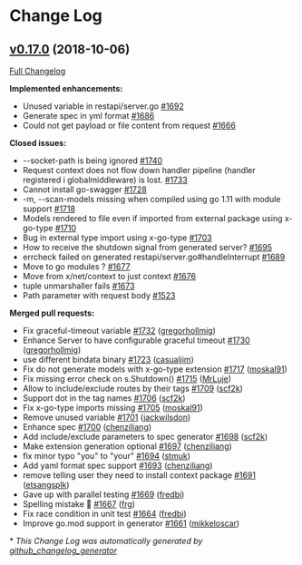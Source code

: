 # Change Log

## [v0.17.0](https://github.com/thetreep/go-swagger/tree/v0.17.0) (2018-10-06)
[Full Changelog](https://github.com/thetreep/go-swagger/compare/0.16.0...v0.17.0)

**Implemented enhancements:**

- Unused variable in restapi/server.go [\#1692](https://github.com/thetreep/go-swagger/issues/1692)
- Generate spec in yml format [\#1686](https://github.com/thetreep/go-swagger/issues/1686)
- Could not get payload or file content from request [\#1666](https://github.com/thetreep/go-swagger/issues/1666)

**Closed issues:**

- --socket-path is being ignored [\#1740](https://github.com/thetreep/go-swagger/issues/1740)
- Request context does not flow down handler pipeline \(handler registered i globalmiddleware\) is lost. [\#1733](https://github.com/thetreep/go-swagger/issues/1733)
- Cannot install go-swagger [\#1728](https://github.com/thetreep/go-swagger/issues/1728)
- -m, --scan-models missing when compiled using go 1.11 with module support [\#1718](https://github.com/thetreep/go-swagger/issues/1718)
- Models rendered to file even if imported from external package using x-go-type [\#1710](https://github.com/thetreep/go-swagger/issues/1710)
- Bug in external type import using x-go-type [\#1703](https://github.com/thetreep/go-swagger/issues/1703)
- How to receive the shutdown signal from generated server? [\#1695](https://github.com/thetreep/go-swagger/issues/1695)
- errcheck failed on generated restapi/server.go\#handleInterrupt [\#1689](https://github.com/thetreep/go-swagger/issues/1689)
- Move to go modules ? [\#1677](https://github.com/thetreep/go-swagger/issues/1677)
- Move from x/net/context to just context [\#1676](https://github.com/thetreep/go-swagger/issues/1676)
- tuple unmarshaller fails [\#1673](https://github.com/thetreep/go-swagger/issues/1673)
- Path parameter with request body [\#1523](https://github.com/thetreep/go-swagger/issues/1523)

**Merged pull requests:**

- Fix graceful-timeout variable [\#1732](https://github.com/thetreep/go-swagger/pull/1732) ([gregorhollmig](https://github.com/gregorhollmig))
- Enhance Server to have configurable graceful timeout [\#1730](https://github.com/thetreep/go-swagger/pull/1730) ([gregorhollmig](https://github.com/gregorhollmig))
- use different bindata binary [\#1723](https://github.com/thetreep/go-swagger/pull/1723) ([casualjim](https://github.com/casualjim))
- Fix do not generate models with x-go-type extension [\#1717](https://github.com/thetreep/go-swagger/pull/1717) ([moskal91](https://github.com/moskal91))
- Fix missing error check on s.Shutdown\(\) [\#1715](https://github.com/thetreep/go-swagger/pull/1715) ([MrLuje](https://github.com/MrLuje))
- Allow to include/exclude routes by their tags [\#1709](https://github.com/thetreep/go-swagger/pull/1709) ([scf2k](https://github.com/scf2k))
- Support dot in the tag names [\#1706](https://github.com/thetreep/go-swagger/pull/1706) ([scf2k](https://github.com/scf2k))
- Fix x-go-type imports missing [\#1705](https://github.com/thetreep/go-swagger/pull/1705) ([moskal91](https://github.com/moskal91))
- Remove unused variable [\#1701](https://github.com/thetreep/go-swagger/pull/1701) ([jackwilsdon](https://github.com/jackwilsdon))
- Enhance spec  [\#1700](https://github.com/thetreep/go-swagger/pull/1700) ([chenziliang](https://github.com/chenziliang))
- Add include/exclude parameters to spec generator [\#1698](https://github.com/thetreep/go-swagger/pull/1698) ([scf2k](https://github.com/scf2k))
- Make extension generation optional [\#1697](https://github.com/thetreep/go-swagger/pull/1697) ([chenziliang](https://github.com/chenziliang))
- fix minor typo "you" to "your" [\#1694](https://github.com/thetreep/go-swagger/pull/1694) ([stmuk](https://github.com/stmuk))
- Add yaml format spec support [\#1693](https://github.com/thetreep/go-swagger/pull/1693) ([chenziliang](https://github.com/chenziliang))
- remove telling user they need to install context package [\#1691](https://github.com/thetreep/go-swagger/pull/1691) ([etsangsplk](https://github.com/etsangsplk))
- Gave up with parallel testing [\#1669](https://github.com/thetreep/go-swagger/pull/1669) ([fredbi](https://github.com/fredbi))
- Spelling mistake 🍝 [\#1667](https://github.com/thetreep/go-swagger/pull/1667) ([frg](https://github.com/frg))
- Fix race condition in unit test [\#1664](https://github.com/thetreep/go-swagger/pull/1664) ([fredbi](https://github.com/fredbi))
- Improve go.mod support in generator [\#1661](https://github.com/thetreep/go-swagger/pull/1661) ([mikkeloscar](https://github.com/mikkeloscar))

\* *This Change Log was automatically generated by [github_changelog_generator](https://github.com/skywinder/Github-Changelog-Generator)*

